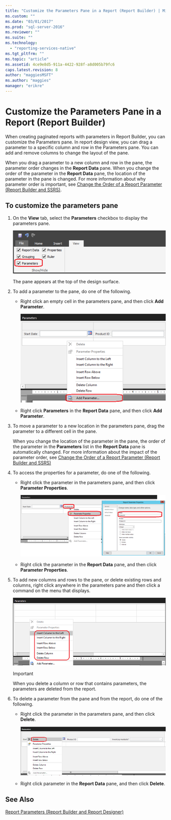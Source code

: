 ```yaml
---
title: "Customize the Parameters Pane in a Report (Report Builder) | Microsoft Docs"
ms.custom: ""
ms.date: "03/01/2017"
ms.prod: "sql-server-2016"
ms.reviewer: ""
ms.suite: ""
ms.technology: 
  - "reporting-services-native"
ms.tgt_pltfrm: ""
ms.topic: "article"
ms.assetid: 4ce9e8d5-911a-4422-928f-a8d005b79fc6
caps.latest.revision: 8
author: "maggiesMSFT"
ms.author: "maggies"
manager: "erikre"
---
```

# Customize the Parameters Pane in a Report (Report Builder)
  When creating paginated reports with parameters in Report Builder, you can customize the Parameters pane. In report design view, you can drag a parameter to a specific column and row in the Parameters pane. You can add and remove columns to change the layout of the pane.  
  
 When you drag a parameter to a new column and row in the pane, the parameter order changes in the **Report Data** pane. When you change the order of the parameter in the **Report Data** pane, the location of the parameter in the pane is changed. For more information about why parameter order is important, see [Change the Order of a Report Parameter &#40;Report Builder and SSRS&#41;](../../reporting-services/report-design/change-the-order-of-a-report-parameter-report-builder-and-ssrs.md).  
  
## To customize the parameters pane  
  
1.  On the **View** tab, select the **Parameters** checkbox to display the parameters pane.  
  
     ![Access parameters pane from View tab](../../reporting-services/report-design/media/ssrs-customparameter-accessparameterpanedesignmode.png "Access parameters pane from View tab")  
  
     The pane appears at the top of the design surface.  
  
2.  To add a parameter to the pane, do one of the following.  
  
    -   Right click an empty cell in the parameters pane, and then click **Add Parameter**.  
  
         ![Add new parameter from parameters pane](../../reporting-services/report-design/media/ssrs-customizeparameter-addnewparameter.png "Add new parameter from parameters pane")  
  
    -   Right click **Parameters** in the **Report Data** pane, and then click **Add Parameter**.  
  
3.  To move a parameter to a new location in the parameters pane, drag the parameter to a different cell in the pane.  
  
     When you change the location of the parameter in the pane, the order of the parameter in the **Parameters** list in the **Report Data** pane is automatically changed. For more information about the impact of the parameter order, see [Change the Order of a Report Parameter &#40;Report Builder and SSRS&#41;](../../reporting-services/report-design/change-the-order-of-a-report-parameter-report-builder-and-ssrs.md)  
  
4.  To access the properties for a parameter, do one of the following.  
  
    -   Right click the parameter in the parameters pane, and then click **Parameter Properties**.  
  
         ![Access parameter properties from the parameters pane](../../reporting-services/report-design/media/ssrs-customizeparameter-accessparameterproperties-composite.png "Access parameter properties from the parameters pane")  
  
    -   Right click the parameter in the **Report Data** pane, and then click **Parameter Properties**.  
  
5.  To add new columns and rows to the pane, or delete existing rows and columns, right click anywhere in the parameters pane and then click a command on the menu that displays.  
  
     ![Add columns and rows to the parameters pane](../../reporting-services/report-design/media/ssrs-customparameter-addcolumnsrows.png "Add columns and rows to the parameters pane")  
  
    > [!IMPORTANT]  
    >  When you delete a column or row that contains parameters, the parameters are deleted from the report.  
  
6.  To delete a parameter from the pane and from the report, do one of the following.  
  
    -   Right click the parameter in the parameters pane, and then click  **Delete**.  
  
         ![Delete parameters from the parameters pane](../../reporting-services/report-design/media/ssrs-customparameter-deleteparameter.png "Delete parameters from the parameters pane")  
  
    -   Right click parameter in the **Report Data** pane, and then click **Delete**.  
  
## See Also  
 [Report Parameters &#40;Report Builder and Report Designer&#41;](../../reporting-services/report-design/report-parameters-report-builder-and-report-designer.md)  
  
  